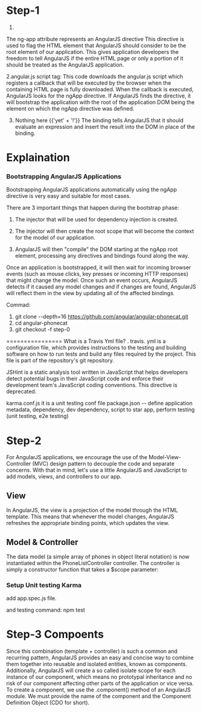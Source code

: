 # Step-1

1. <html ng-app>
The ng-app attribute represents an AngularJS directive
This directive is used to flag the HTML element that AngularJS should consider to be the root element of our application. 
This gives application developers the freedom to tell AngularJS if the entire HTML page or only a portion of it should be treated as the AngularJS application.

2.angular.js script tag:
 This code downloads the angular.js script which registers a callback that will be executed by the browser when the containing HTML page is fully downloaded. When the callback is executed, AngularJS looks for the ngApp directive. If AngularJS finds the directive, it will bootstrap the application with the root of the application DOM being the element on which the ngApp directive was defined.

3. Nothing here {{'yet' + '!'}}
The binding tells AngularJS that it should evaluate an expression and insert the result into the DOM in place of the binding.

# Explaination

### Bootstrapping AngularJS Applications

Bootstrapping AngularJS applications automatically using the ngApp directive is very easy and suitable for most cases.

There are 3 important things that happen during the bootstrap phase:

1. The injector that will be used for dependency injection is created.

2. The injector will then create the root scope that will become the context for the model of our application.

3. AngularJS will then "compile" the DOM starting at the ngApp root element, processing any directives and bindings found along the way.

Once an application is bootstrapped, it will then wait for incoming browser events (such as mouse clicks, key presses or incoming HTTP responses) that might change the model. Once such an event occurs, AngularJS detects if it caused any model changes and if changes are found, AngularJS will reflect them in the view by updating all of the affected bindings.

Commad: 
1. git clone --depth=16 https://github.com/angular/angular-phonecat.git
2. cd angular-phonecat
3. git checkout -f step-0

================
What is a Travis Yml file?
. travis. yml is a configuration file, which provides instructions to the testing and building software on how to run tests and build any files required by the project. This file is part of the repository's git repository.

JSHint is a static analysis tool written in JavaScript that helps developers detect potential bugs in their JavaScript code and enforce their development team's JavaScript coding conventions.
 This directive is deprecated.
 
 karma.conf.js
  it is a unit testing conf file
package.json
-- define application metadata, dependency, dev dependency, script to star app, perform testing (unit testing, e2e testing)
 

# Step-2

For AngularJS applications, we encourage the use of the Model-View-Controller (MVC) design pattern to decouple the code and separate concerns. With that in mind, let's use a little AngularJS and JavaScript to add models, views, and controllers to our app.

## View
In AngularJS, the view is a projection of the model through the HTML template. This means that whenever the model changes, AngularJS refreshes the appropriate binding points, which updates the view.

## Model & Controller

The data model (a simple array of phones in object literal notation) is now instantiated within the PhoneListController controller. The controller is simply a constructor function that takes a $scope parameter:

### Setup Unit testing Karma

add app.spec.js file.

and testing command: npm test


# Step-3 Compoents

Since this combination (template + controller) is such a common and recurring pattern, AngularJS provides an easy and concise way to combine them together into reusable and isolated entities, known as components. Additionally, AngularJS will create a so called isolate scope for each instance of our component, which means no prototypal inheritance and no risk of our component affecting other parts of the application or vice versa.
To create a component, we use the .component() method of an AngularJS module. We must provide the name of the component and the Component Definition Object (CDO for short).


